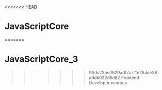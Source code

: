 <<<<<<< HEAD
# JavaScriptCore
=======
# JavaScriptCore_3
>>>>>>> 93dc22ae0629adf7c7f1e28dce39addb022d5d62
Frontend Developer courses.
